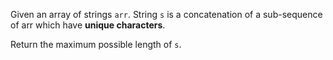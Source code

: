 Given an array of strings `arr`. String `s` is a concatenation of a sub-sequence of arr which have **unique characters**.

Return the maximum possible length of `s`.